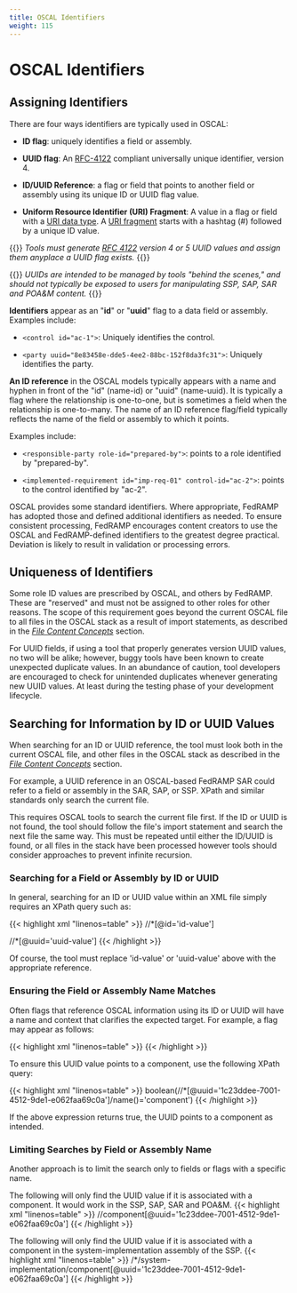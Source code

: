 ```yaml
---
title: OSCAL Identifiers
weight: 115
---
```

# OSCAL Identifiers

## Assigning Identifiers

There are four ways identifiers are typically used in OSCAL:

-   **ID flag**: uniquely identifies a field or assembly.

-   **UUID flag**: An [RFC-4122](https://tools.ietf.org/html/rfc4122)
    compliant universally unique identifier, version 4.

-   **ID/UUID Reference**: a flag or field that points to another field
    or assembly using its unique ID or UUID flag value.

-   **Uniform Resource Identifier (URI) Fragment**: A value in a flag or
    field with a [URI data
    type](https://pages.nist.gov/OSCAL/resources/concepts/uri-use/#oscal-uri-data-types).
    A [URI fragment](https://tools.ietf.org/html/rfc3986#section-3.5)
    starts with a hashtag (#) followed by a unique ID value.

{{<callout>}}
 _Tools must generate [RFC 4122](https://datatracker.ietf.org/doc/html/rfc4122#section-4.1.3) version 4 or 5 UUID values and assign them anyplace a UUID flag exists._
 {{</callout>}}

{{<callout>}}
_UUIDs are intended to be managed by tools "behind the scenes," and should not typically be exposed to users for manipulating SSP, SAP, SAR and POA&M content._
{{</callout>}}

**Identifiers** appear as an "**id**" or "**uuid**" flag to a data
field or assembly. Examples include:

-   `<control id="ac-1">`: Uniquely identifies the control.

-   `<party uuid="8e83458e-dde5-4ee2-88bc-152f8da3fc31">`: Uniquely identifies the party.

**An ID reference** in the OSCAL models typically appears with a name and hyphen in front of
the "id" (name-id) or "uuid" (name-uuid). It is typically a flag where
the relationship is one-to-one, but is sometimes a field when the
relationship is one-to-many. The name of an ID reference flag/field
typically reflects the name of the field or assembly to which it points.

Examples include:

-   `<responsible-party role-id="prepared-by">`: points to a role
    identified by "prepared-by".

-   `<implemented-requirement id="imp-req-01" control-id="ac-2">`: points to the control identified by
    "ac-2".

OSCAL provides some standard identifiers. Where appropriate, FedRAMP has
adopted those and defined additional identifiers as needed. To ensure
consistent processing, FedRAMP encourages content creators to use the
OSCAL and FedRAMP-defined identifiers to the greatest degree practical.
Deviation is likely to result in validation or processing errors.

## Uniqueness of Identifiers

Some role ID values are prescribed by OSCAL, and others by FedRAMP. These
are "reserved" and must not be assigned to other roles for other
reasons. The scope of this requirement goes beyond the current OSCAL
file to all files in the OSCAL stack as a result of import statements,
as described in the [*File Content Concepts*](/documentation/general-concepts/oscal-file-concepts/#file-content) section.

For UUID fields, if using a tool that properly generates version UUID
values, no two will be alike; however, buggy tools have been known to
create unexpected duplicate values. In an abundance of caution, tool
developers are encouraged to check for unintended duplicates whenever
generating new UUID values. At least during the testing phase of your
development lifecycle.

## Searching for Information by ID or UUID Values

When searching for an ID or UUID reference, the tool must look both in
the current OSCAL file, and other files in the OSCAL stack as described
in the [*File Content Concepts*](/documentation/general-concepts/oscal-file-concepts/#file-content) section.

For example, a UUID reference in an OSCAL-based FedRAMP SAR could refer
to a field or assembly in the SAR, SAP, or SSP. XPath and similar
standards only search the current file.

This requires OSCAL tools to search the current file first. If the ID or
UUID is not found, the tool should follow the file's import statement
and search the next file the same way. This must be repeated until
either the ID/UUID is found, or all files in the stack have been
processed however tools should consider approaches to prevent infinite recursion.

### Searching for a Field or Assembly by ID or UUID

In general, searching for an ID or UUID value within an
XML file simply requires an XPath query such as:

{{< highlight xml "linenos=table" >}}
//*[@id='id-value']

<!-- OR  -->

//*[@uuid='uuid-value']
{{< /highlight >}}

Of course, the tool must replace 'id-value' or 'uuid-value' above
with the appropriate reference.

### Ensuring the Field or Assembly Name Matches

Often flags that reference OSCAL information using its ID or UUID will
have a name and context that clarifies the expected target. For example,
a flag may appear as follows:

{{< highlight xml "linenos=table" >}}
<field-name component-uuid='1c23ddee-7001-4512-9de1-e062faa69c0a' />
{{< /highlight >}}

To ensure this UUID value points to a component, use the following XPath
query: 

{{< highlight xml "linenos=table" >}}
boolean(//*[@uuid='1c23ddee-7001-4512-9de1-e062faa69c0a']/name()='component')
{{< /highlight >}}

If the above expression returns true, the UUID points to a component as
intended.

### Limiting Searches by Field or Assembly Name

Another approach is to limit the search only to fields or flags with a
specific name.

The following will only find the UUID value if it is associated with a
component. It would work in the SSP, SAP, SAR and POA&M.
{{< highlight xml "linenos=table" >}}
//component[@uuid='1c23ddee-7001-4512-9de1-e062faa69c0a']
{{< /highlight >}}

The following will only find the UUID value if it is associated with a
component in the system-implementation assembly of the SSP. 
{{< highlight xml "linenos=table" >}}
/*/system-implementation/component[@uuid='1c23ddee-7001-4512-9de1-e062faa69c0a']
{{< /highlight >}}

